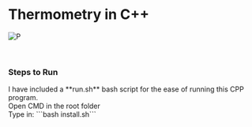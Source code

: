 # Thermometry in C++
![P](https://user-images.githubusercontent.com/29266591/79723352-3b39b680-8303-11ea-9ebf-47f053893a84.png)

<br>
<h3>Steps to Run</h3>
I have included a **run.sh** bash script for the ease of running this CPP program.<br>
Open CMD in the root folder<br>
Type in: ```bash install.sh```
  
